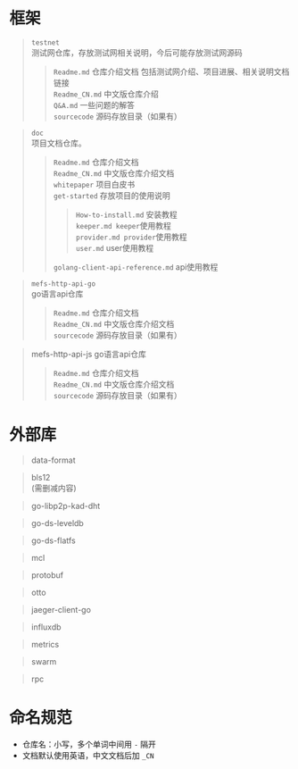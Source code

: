 # 框架
> `testnet`  
> 测试网仓库，存放测试网相关说明，今后可能存放测试网源码  
>> `Readme.md`  仓库介绍文档 包括测试网介绍、项目进展、相关说明文档链接  
>> `Readme_CN.md` 中文版仓库介绍  
>> `Q&A.md` 一些问题的解答  
>> `sourcecode` 源码存放目录（如果有）

> `doc`  
> 项目文档仓库。
>> `Readme.md` 仓库介绍文档  
>> `Readme_CN.md` 中文版仓库介绍文档  
>> `whitepaper` 项目白皮书  
>> `get-started`  存放项目的使用说明
>>> `How-to-install.md` 安装教程  
>>> `keeper.md keeper`使用教程  
>>> `provider.md provider`使用教程  
>>> `user.md` user使用教程  
>>>
>> `golang-client-api-reference.md` api使用教程
>>

> `mefs-http-api-go`  
> go语言api仓库
>> `Readme.md` 仓库介绍文档  
>> `Readme_CN.md` 中文版仓库介绍文档  
>> `sourcecode` 源码存放目录（如果有）  
>>

> mefs-http-api-js
> go语言api仓库
>> `Readme.md` 仓库介绍文档  
>> `Readme_CN.md` 中文版仓库介绍文档  
>> `sourcecode` 源码存放目录（如果有）
>>

# 外部库

> data-format

> bls12  
> (需删减内容)

> go-libp2p-kad-dht

> go-ds-leveldb

> go-ds-flatfs

> mcl

> protobuf

> otto

> jaeger-client-go

> influxdb

> metrics

> swarm

> rpc



# 命名规范
+ 仓库名：小写，多个单词中间用 `-` 隔开
+ 文档默认使用英语，中文文档后加 `_CN`